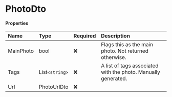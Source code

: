# PhotoDto

**Properties**

| Name      | Type           | Required | Description                                                   |
| :-------- | :------------- | :------- | :------------------------------------------------------------ |
| MainPhoto | bool           | ❌       | Flags this as the main photo. Not returned otherwise.         |
| Tags      | List`<string>` | ❌       | A list of tags associated with the photo. Manually generated. |
| Url       | PhotoUrlDto    | ❌       |                                                               |

<!-- This file was generated by liblab | https://liblab.com/ -->
